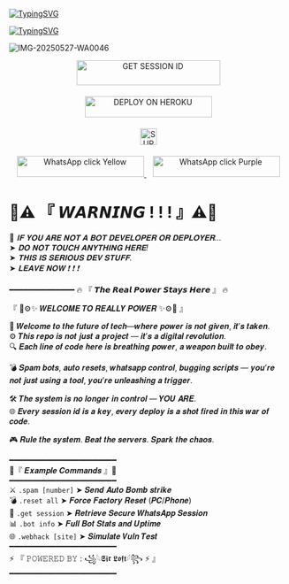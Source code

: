 [![TypingSVG](https://readme-typing-svg.herokuapp.com?font=Rockstar-ExtraBold&size=60&pause=1000&color=FF0000&center=true&vCenter=true&width=815&height=130&lines=꧁༒☬+𝕷𝕺𝕱𝕿-𝕏𝕸𝕯+☬༒꧂)](https://git.io/typing-svg)


[![TypingSVG](https://readme-typing-svg.herokuapp.com?font=Rockstar-ExtraBold&size=50&pause=1000&color=FF0000&center=true&vCenter=true&width=900&height=130&lines=『+⚡𝙿𝚘𝚠𝚎𝚛𝚎𝚍+𝚋𝚢+𝕾𝖎𝖗+𝕷𝖔𝖋𝖙⚡+』)](https://git.io/typing-svg)





![IMG-20250527-WA0046](https://github.com/user-attachments/assets/52985e27-2108-4d21-b355-b7362ea2dca7)










<div align="center">
  <a href="https://fuck-you-2.onrender.com/">
    <img title="GET SESSION ID" src="https://img.shields.io/badge/GET SESSION ID-HERE-0000FF?style=for-the-badge&logo=render&logoColor=white&labelColor=0000FF&color=0000FF" width="260" height="45"/>
  </a>
</div>

<div align="center" style="margin-top: 20px;">
  <a href="https://dashboard.heroku.com/new?template=https://github.com/loftxmd23/sir-loft">
<img title="DEPLOY ON HEROKU" src="https://img.shields.io/badge/DEPLOY-ON HEROKU-red?style=for-the-badge&logo=heroku&logoColor=white&labelColor=red&color=red" width="230" height="38.1"/>
  </a>
</div>

<div align="center" style="margin-top: 20px;">
  <a href="https://whatsapp.com/channel/0029Vb6B9xFCxoAseuG1g610">
    <img height="30" title="SUPPORT CHANNEL" src="https://img.shields.io/badge/Support%20Channel-ff69b4?style=for-the-badge&logo=whatsapp&logoColor=white&labelColor=ff69b4&color=ff69b4">
  </a>
</div>

<p align="center" style="margin-top: 20px;">
  <a href="https://wa.me/255778018545">
    <img src="https://img.shields.io/badge/WhatsApp-click-FFD700?style=for-the-badge&logo=whatsapp&logoColor=white" width="230" height="38" alt="WhatsApp click Yellow"/>
  </a>
  &nbsp;&nbsp;
  <a href="https://wa.me/255778018545">
    <img src="https://img.shields.io/badge/WhatsApp-click-800080?style=for-the-badge&logo=whatsapp&logoColor=white" width="230" height="38" alt="WhatsApp click Purple"/>
  </a>
</p>

 
#   🚫⚠️ 『 𝙒𝘼𝙍𝙉𝙄𝙉𝙂 ! ! ! 』⚠️🚫  
 
🧨 *𝐈𝐅 𝐘𝐎𝐔 𝐀𝐑𝐄 𝐍𝐎𝐓 𝐀 𝐁𝐎𝐓 𝐃𝐄𝐕𝐄𝐋𝐎𝐏𝐄𝐑 𝐎𝐑 𝐃𝐄𝐏𝐋𝐎𝐘𝐄𝐑...*  
➤ *𝐃𝐎 𝐍𝐎𝐓 𝐓𝐎𝐔𝐂𝐇 𝐀𝐍𝐘𝐓𝐇𝐈𝐍𝐆 𝐇𝐄𝐑𝐄!*  
➤ *𝐓𝐇𝐈𝐒 𝐈𝐒 𝐒𝐄𝐑𝐈𝐎𝐔𝐒 𝐃𝐄𝐕 𝐒𝐓𝐔𝐅𝐅.*  
➤ *𝐋𝐄𝐀𝐕𝐄 𝐍𝐎𝐖 ❗ ❗ ❗*
 

━━━━━━━━━━━━━━ 
🔥 『 𝙏𝙝𝙚 𝙍𝙚𝙖𝙡 𝙋𝙤𝙬𝙚𝙧 𝙎𝙩𝙖𝙮𝙨 𝙃𝙚𝙧𝙚 』 🔥


『 🧠⚙️✨ 𝑾𝑬𝑳𝑪𝑶𝑴𝑬 𝑻𝑶 𝑹𝑬𝑨𝑳𝑳𝒀 𝑷𝑶𝑾𝑬𝑹 ✨⚙️🧠 』

🔰 𝑾𝒆𝒍𝒄𝒐𝒎𝒆 𝒕𝒐 𝒕𝒉𝒆 𝒇𝒖𝒕𝒖𝒓𝒆 𝒐𝒇 𝒕𝒆𝒄𝒉—𝒘𝒉𝒆𝒓𝒆 𝒑𝒐𝒘𝒆𝒓 𝒊𝒔 𝒏𝒐𝒕 𝒈𝒊𝒗𝒆𝒏, 𝒊𝒕’𝒔 𝒕𝒂𝒌𝒆𝒏.  
⚙️ 𝑻𝒉𝒊𝒔 𝒓𝒆𝒑𝒐 𝒊𝒔 𝒏𝒐𝒕 𝒋𝒖𝒔𝒕 𝒂 𝒑𝒓𝒐𝒋𝒆𝒄𝒕 — 𝒊𝒕’𝒔 𝒂 𝒅𝒊𝒈𝒊𝒕𝒂𝒍 𝒓𝒆𝒗𝒐𝒍𝒖𝒕𝒊𝒐𝒏.  
🔍 𝑬𝒂𝒄𝒉 𝒍𝒊𝒏𝒆 𝒐𝒇 𝒄𝒐𝒅𝒆 𝒉𝒆𝒓𝒆 𝒊𝒔 𝒃𝒓𝒆𝒂𝒕𝒉𝒊𝒏𝒈 𝒑𝒐𝒘𝒆𝒓, 𝒂 𝒘𝒆𝒂𝒑𝒐𝒏 𝒃𝒖𝒊𝒍𝒕 𝒕𝒐 𝒐𝒃𝒆𝒚.

💣 𝑺𝒑𝒂𝒎 𝒃𝒐𝒕𝒔, 𝒂𝒖𝒕𝒐 𝒓𝒆𝒔𝒆𝒕𝒔, 𝒘𝒉𝒂𝒕𝒔𝒂𝒑𝒑 𝒄𝒐𝒏𝒕𝒓𝒐𝒍, 𝒃𝒖𝒈𝒈𝒊𝒏𝒈 𝒔𝒄𝒓𝒊𝒑𝒕𝒔 — 𝒚𝒐𝒖’𝒓𝒆 𝒏𝒐𝒕 𝒋𝒖𝒔𝒕 𝒖𝒔𝒊𝒏𝒈 𝒂 𝒕𝒐𝒐𝒍, 𝒚𝒐𝒖’𝒓𝒆 𝒖𝒏𝒍𝒆𝒂𝒔𝒉𝒊𝒏𝒈 𝒂 𝒕𝒓𝒊𝒈𝒈𝒆𝒓.

🛠️ 𝑻𝒉𝒆 𝒔𝒚𝒔𝒕𝒆𝒎 𝒊𝒔 𝒏𝒐 𝒍𝒐𝒏𝒈𝒆𝒓 𝒊𝒏 𝒄𝒐𝒏𝒕𝒓𝒐𝒍 — 𝒀𝑶𝑼 𝑨𝑹𝑬.  
🌐 𝑬𝒗𝒆𝒓𝒚 𝒔𝒆𝒔𝒔𝒊𝒐𝒏 𝒊𝒅 𝒊𝒔 𝒂 𝒌𝒆𝒚, 𝒆𝒗𝒆𝒓𝒚 𝒅𝒆𝒑𝒍𝒐𝒚 𝒊𝒔 𝒂 𝒔𝒉𝒐𝒕 𝒇𝒊𝒓𝒆𝒅 𝒊𝒏 𝒕𝒉𝒊𝒔 𝒘𝒂𝒓 𝒐𝒇 𝒄𝒐𝒅𝒆.

🎮 𝑹𝒖𝒍𝒆 𝒕𝒉𝒆 𝒔𝒚𝒔𝒕𝒆𝒎. 𝑩𝒆𝒂𝒕 𝒕𝒉𝒆 𝒔𝒆𝒓𝒗𝒆𝒓𝒔. 𝑺𝒑𝒂𝒓𝒌 𝒕𝒉𝒆 𝒄𝒉𝒂𝒐𝒔.


━━━━━━━━━━━━━━━━━━━━━━━  
🔰『 𝑬𝒙𝒂𝒎𝒑𝒍𝒆 𝑪𝒐𝒎𝒎𝒂𝒏𝒅𝒔 』🔰  
━━━━━━━━━━━━━━━━━━━━━━━  
⚔️ `.spam [number]` ➤ 𝑺𝒆𝒏𝒅 𝑨𝒖𝒕𝒐 𝑩𝒐𝒎𝒃 𝒔𝒕𝒓𝒊𝒌𝒆  
💣 `.reset all` ➤ 𝑭𝒐𝒓𝒄𝒆 𝑭𝒂𝒄𝒕𝒐𝒓𝒚 𝑹𝒆𝒔𝒆𝒕 (𝑷𝑪/𝑷𝒉𝒐𝒏𝒆)  
🧩 `.get session` ➤ 𝑹𝒆𝒕𝒓𝒊𝒆𝒗𝒆 𝑺𝒆𝒄𝒖𝒓𝒆 𝑾𝒉𝒂𝒕𝒔𝑨𝒑𝒑 𝑺𝒆𝒔𝒔𝒊𝒐𝒏  
📊 `.bot info` ➤ 𝑭𝒖𝒍𝒍 𝑩𝒐𝒕 𝑺𝒕𝒂𝒕𝒔 𝒂𝒏𝒅 𝑼𝒑𝒕𝒊𝒎𝒆  
🌐 `.webhack [site]` ➤ 𝑺𝒊𝒎𝒖𝒍𝒂𝒕𝒆 𝑽𝒖𝒍𝒏 𝑻𝒆𝒔𝒕  
━━━━━━━━━━━━━━━━━━━━━━━  
⚡ 『 𝙿𝙾𝚆𝙴𝚁𝙴𝙳 𝙱𝚈 : ꧁𓆩𝕾𝖎𝖗 𝕷𝖔𝖋𝖙𓆪꧂ ⚡ 』  
━━━━━━━━━━━━━━━━━━━━━━━
